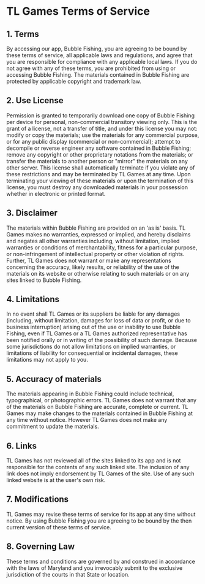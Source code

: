 # TL Games Terms of Service
## 1. Terms
By accessing our app, Bubble Fishing, you are agreeing to be bound by these terms of service, all applicable laws and regulations, and agree that you are responsible for compliance with any applicable local laws. If you do not agree with any of these terms, you are prohibited from using or accessing Bubble Fishing. The materials contained in Bubble Fishing are protected by applicable copyright and trademark law.

## 2. Use License
Permission is granted to temporarily download one copy of Bubble Fishing per device for personal, non-commercial transitory viewing only. This is the grant of a license, not a transfer of title, and under this license you may not:
modify or copy the materials;
use the materials for any commercial purpose, or for any public display (commercial or non-commercial);
attempt to decompile or reverse engineer any software contained in Bubble Fishing;
remove any copyright or other proprietary notations from the materials; or
transfer the materials to another person or "mirror" the materials on any other server.
This license shall automatically terminate if you violate any of these restrictions and may be terminated by TL Games at any time. Upon terminating your viewing of these materials or upon the termination of this license, you must destroy any downloaded materials in your possession whether in electronic or printed format.
## 3. Disclaimer
The materials within Bubble Fishing are provided on an 'as is' basis. TL Games makes no warranties, expressed or implied, and hereby disclaims and negates all other warranties including, without limitation, implied warranties or conditions of merchantability, fitness for a particular purpose, or non-infringement of intellectual property or other violation of rights.
Further, TL Games does not warrant or make any representations concerning the accuracy, likely results, or reliability of the use of the materials on its website or otherwise relating to such materials or on any sites linked to Bubble Fishing.
## 4. Limitations
In no event shall TL Games or its suppliers be liable for any damages (including, without limitation, damages for loss of data or profit, or due to business interruption) arising out of the use or inability to use Bubble Fishing, even if TL Games or a TL Games authorized representative has been notified orally or in writing of the possibility of such damage. Because some jurisdictions do not allow limitations on implied warranties, or limitations of liability for consequential or incidental damages, these limitations may not apply to you.

## 5. Accuracy of materials
The materials appearing in Bubble Fishing could include technical, typographical, or photographic errors. TL Games does not warrant that any of the materials on Bubble Fishing are accurate, complete or current. TL Games may make changes to the materials contained in Bubble Fishing at any time without notice. However TL Games does not make any commitment to update the materials.

## 6. Links
TL Games has not reviewed all of the sites linked to its app and is not responsible for the contents of any such linked site. The inclusion of any link does not imply endorsement by TL Games of the site. Use of any such linked website is at the user's own risk.

## 7. Modifications
TL Games may revise these terms of service for its app at any time without notice. By using Bubble Fishing you are agreeing to be bound by the then current version of these terms of service.

## 8. Governing Law
These terms and conditions are governed by and construed in accordance with the laws of Maryland and you irrevocably submit to the exclusive jurisdiction of the courts in that State or location.
